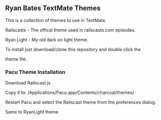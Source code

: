 Ryan Bates TextMate Themes
--------------------------

This is a collection of themes to use in TextMate.

Railscasts - The offical theme used in railscasts.com episodes.

Ryan Light - My old dark on light theme.

To install just download/clone this repository and double click the

theme file.

### Pacu Theme Installation ###

Download Railscast.js

Copy it to: /Applications/Pacu.app/Contents/charcoal/themes/

Restart Pacu and select the Railscast theme from the preferences dialog.

Same to RyanLight theme.
